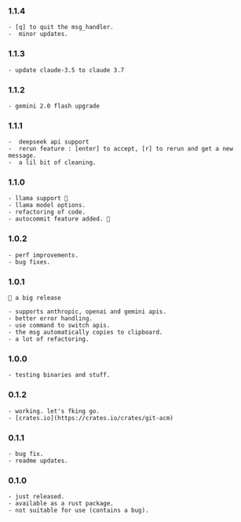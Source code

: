 ### 1.1.4

    - [q] to quit the msg_handler.
    -  minor updates.

### 1.1.3

    - update claude-3.5 to claude 3.7

### 1.1.2

    - gemini 2.0 flash upgrade

### 1.1.1

    -  deepseek api support
    -  rerun feature : [enter] to accept, [r] to rerun and get a new message.
    -  a lil bit of cleaning.

### 1.1.0

    - llama support 🎉
    - llama model options.
    - refactoring of code.
    - autocommit feature added. 🎉

### 1.0.2

    - perf improvements.
    - bug fixes.

### 1.0.1

    📍 a big release

    - supports anthropic, openai and gemini apis.
    - better error handling.
    - use command to switch apis.
    - the msg automatically copies to clipboard.
    - a lot of refactoring.

### 1.0.0

    - testing binaries and stuff.

### 0.1.2

    - working. let's fking go.
    - [crates.io](https://crates.io/crates/git-acm)

### 0.1.1

    - bug fix.
    - readme updates.

### 0.1.0

    - just released.
    - available as a rust package.
    - not suitable for use (contains a bug).
